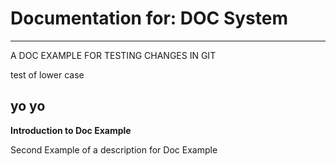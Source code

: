 # Documentation for: DOC System

---

A DOC EXAMPLE FOR TESTING CHANGES IN GIT

test of lower case 

yo yo
---

**Introduction to Doc Example**

Second Example of a description for Doc Example
